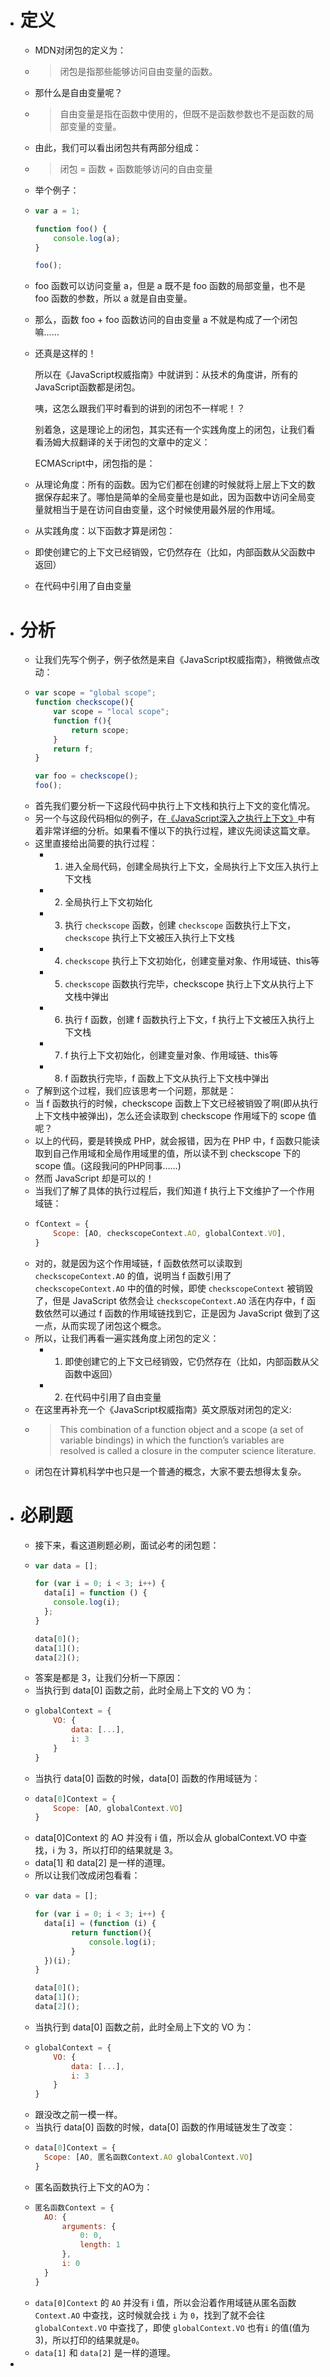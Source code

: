- # 定义
	- MDN对闭包的定义为：
	- > 闭包是指那些能够访问自由变量的函数。
	- 那什么是自由变量呢？
	- > 自由变量是指在函数中使用的，但既不是函数参数也不是函数的局部变量的变量。
	- 由此，我们可以看出闭包共有两部分组成：
	- > 闭包 = 函数 + 函数能够访问的自由变量
	- 举个例子：
	- ```js
	  var a = 1;
	  
	  function foo() {
	      console.log(a);
	  }
	  
	  foo();
	  ```
	- foo 函数可以访问变量 a，但是 a 既不是 foo 函数的局部变量，也不是 foo 函数的参数，所以 a 就是自由变量。
	- 那么，函数 foo + foo 函数访问的自由变量 a 不就是构成了一个闭包嘛……
	- 还真是这样的！
	  
	  所以在《JavaScript权威指南》中就讲到：从技术的角度讲，所有的JavaScript函数都是闭包。
	  
	  咦，这怎么跟我们平时看到的讲到的闭包不一样呢！？
	  
	  别着急，这是理论上的闭包，其实还有一个实践角度上的闭包，让我们看看汤姆大叔翻译的关于闭包的文章中的定义：
	  
	  ECMAScript中，闭包指的是：
	- 从理论角度：所有的函数。因为它们都在创建的时候就将上层上下文的数据保存起来了。哪怕是简单的全局变量也是如此，因为函数中访问全局变量就相当于是在访问自由变量，这个时候使用最外层的作用域。
	- 从实践角度：以下函数才算是闭包：
	- 即使创建它的上下文已经销毁，它仍然存在（比如，内部函数从父函数中返回）
	- 在代码中引用了自由变量
- # 分析
	- 让我们先写个例子，例子依然是来自《JavaScript权威指南》，稍微做点改动：
	- ```js
	  var scope = "global scope";
	  function checkscope(){
	      var scope = "local scope";
	      function f(){
	          return scope;
	      }
	      return f;
	  }
	  
	  var foo = checkscope();
	  foo();
	  ```
	- 首先我们要分析一下这段代码中执行上下文栈和执行上下文的变化情况。
	- 另一个与这段代码相似的例子，在[《JavaScript深入之执行上下文》](https://github.com/mqyqingfeng/Blog/issues/8)中有着非常详细的分析。如果看不懂以下的执行过程，建议先阅读这篇文章。
	- 这里直接给出简要的执行过程：
		- 1. 进入全局代码，创建全局执行上下文，全局执行上下文压入执行上下文栈
		- 2. 全局执行上下文初始化
		- 3. 执行 `checkscope` 函数，创建 `checkscope` 函数执行上下文，`checkscope` 执行上下文被压入执行上下文栈
		- 4. `checkscope` 执行上下文初始化，创建变量对象、作用域链、this等
		- 5. `checkscope` 函数执行完毕，checkscope 执行上下文从执行上下文栈中弹出
		- 6. 执行 f 函数，创建 f 函数执行上下文，f 执行上下文被压入执行上下文栈
		- 7. f 执行上下文初始化，创建变量对象、作用域链、this等
		- 8. f 函数执行完毕，f 函数上下文从执行上下文栈中弹出
	- 了解到这个过程，我们应该思考一个问题，那就是：
	- 当 f 函数执行的时候，checkscope 函数上下文已经被销毁了啊(即从执行上下文栈中被弹出)，怎么还会读取到 checkscope 作用域下的 scope 值呢？
	- 以上的代码，要是转换成 PHP，就会报错，因为在 PHP 中，f 函数只能读取到自己作用域和全局作用域里的值，所以读不到 checkscope 下的 scope 值。(这段我问的PHP同事……)
	- 然而 JavaScript 却是可以的！
	- 当我们了解了具体的执行过程后，我们知道 f 执行上下文维护了一个作用域链：
	- ```js
	  fContext = {
	      Scope: [AO, checkscopeContext.AO, globalContext.VO],
	  }
	  ```
	- 对的，就是因为这个作用域链，f 函数依然可以读取到 `checkscopeContext.AO` 的值，说明当 f 函数引用了 `checkscopeContext.AO` 中的值的时候，即使 `checkscopeContext` 被销毁了，但是 JavaScript 依然会让 `checkscopeContext.AO` 活在内存中，f 函数依然可以通过 f 函数的作用域链找到它，正是因为 JavaScript 做到了这一点，从而实现了闭包这个概念。
	- 所以，让我们再看一遍实践角度上闭包的定义：
		- 1. 即使创建它的上下文已经销毁，它仍然存在（比如，内部函数从父函数中返回）
		- 2. 在代码中引用了自由变量
	- 在这里再补充一个《JavaScript权威指南》英文原版对闭包的定义:
	- > This combination of a function object and a scope (a set of variable bindings) in which the function’s variables are resolved is called a closure in the computer science literature.
	- 闭包在计算机科学中也只是一个普通的概念，大家不要去想得太复杂。
- # 必刷题
	- 接下来，看这道刷题必刷，面试必考的闭包题：
	- ```js
	  var data = [];
	  
	  for (var i = 0; i < 3; i++) {
	    data[i] = function () {
	      console.log(i);
	    };
	  }
	  
	  data[0]();
	  data[1]();
	  data[2]();
	  ```
	- 答案是都是 3，让我们分析一下原因：
	- 当执行到 data[0] 函数之前，此时全局上下文的 VO 为：
	- ```js
	  globalContext = {
	      VO: {
	          data: [...],
	          i: 3
	      }
	  }
	  ```
	- 当执行 data[0] 函数的时候，data[0] 函数的作用域链为：
	- ```js
	  data[0]Context = {
	      Scope: [AO, globalContext.VO]
	  }
	  ```
	- data[0]Context 的 AO 并没有 i 值，所以会从 globalContext.VO 中查找，i 为 3，所以打印的结果就是 3。
	- data[1] 和 data[2] 是一样的道理。
	- 所以让我们改成闭包看看：
	- ```js
	  var data = [];
	  
	  for (var i = 0; i < 3; i++) {
	    data[i] = (function (i) {
	          return function(){
	              console.log(i);
	          }
	    })(i);
	  }
	  
	  data[0]();
	  data[1]();
	  data[2]();
	  ```
	- 当执行到 data[0] 函数之前，此时全局上下文的 VO 为：
	- ```js
	  globalContext = {
	      VO: {
	          data: [...],
	          i: 3
	      }
	  }
	  ```
	- 跟没改之前一模一样。
	- 当执行 data[0] 函数的时候，data[0] 函数的作用域链发生了改变：
	- ```js
	  data[0]Context = {
	    Scope: [AO, 匿名函数Context.AO globalContext.VO]
	  }
	  ```
	- 匿名函数执行上下文的AO为：
	- ```js
	  匿名函数Context = {
	    AO: {
	        arguments: {
	            0: 0,
	            length: 1
	        },
	        i: 0
	    }
	  }
	  ```
	- `data[0]Context` 的 `AO` 并没有 i 值，所以会沿着作用域链从匿名函数 `Context.AO` 中查找，这时候就会找 `i` 为 `0`，找到了就不会往 `globalContext.VO` 中查找了，即使 `globalContext.VO` 也有`i`  的值(值为3)，所以打印的结果就是`0`。
	- `data[1]` 和 `data[2]` 是一样的道理。
-